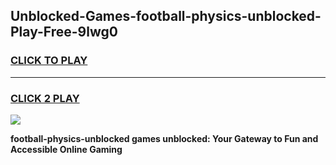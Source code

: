 
## Unblocked-Games-football-physics-unblocked-Play-Free-9lwg0
<h3>
<a href="https://premium76.site?title=football-physics-unblocked&ref=12A">CLICK TO PLAY</a></h3>
<hr>

<h3>
<a href="https://premium76.site?title=football-physics-unblocked&ref=12A">CLICK 2 PLAY</a>
  
</h3>

<a href="https://premium76.site?title=football-physics-unblocked&ref=12A"><img src="https://clearcache.store/games.png"></a>


**football-physics-unblocked games unblocked: Your Gateway to Fun and Accessible Online Gaming**
